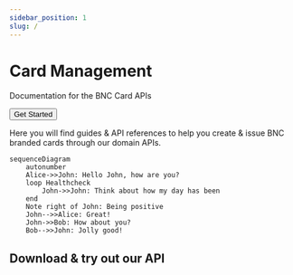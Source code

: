 ```yaml
---
sidebar_position: 1
slug: /
---
```


<div class="hero shadow--lw">
  <div class="container">
    <h1 class="hero__title">Card Management</h1>
    <p class="hero__subtitle">Documentation for the BNC Card APIs</p>
    <div>
      <button class="button button--secondary button--outline button--lg">
        Get Started
      </button>
    </div>
  </div>
</div>

Here you will find guides & API references to help you create & issue BNC branded cards through our domain APIs.

```mermaid
sequenceDiagram
    autonumber
    Alice->>John: Hello John, how are you?
    loop Healthcheck
        John->>John: Think about how my day has been
    end
    Note right of John: Being positive
    John-->>Alice: Great!
    John->>Bob: How about you?
    Bob-->>John: Jolly good!
```

## Download & try out our API